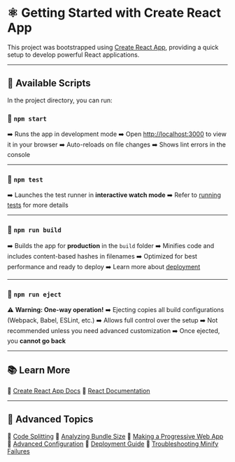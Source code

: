 



# ⚛️ **Getting Started with Create React App**

This project was bootstrapped using [Create React App](https://github.com/facebook/create-react-app), providing a quick setup to develop powerful React applications.

---

## 🔧 **Available Scripts**

In the project directory, you can run:

### 🔹 `npm start`

➡️ Runs the app in development mode
➡️ Open [http://localhost:3000](http://localhost:3000) to view it in your browser
➡️ Auto-reloads on file changes
➡️ Shows lint errors in the console

---

### 🔹 `npm test`

➡️ Launches the test runner in **interactive watch mode**
➡️ Refer to [running tests](https://facebook.github.io/create-react-app/docs/running-tests) for more details

---

### 🔹 `npm run build`

➡️ Builds the app for **production** in the `build` folder
➡️ Minifies code and includes content-based hashes in filenames
➡️ Optimized for best performance and ready to deploy
➡️ Learn more about [deployment](https://facebook.github.io/create-react-app/docs/deployment)

---

### 🔹 `npm run eject`

⚠️ **Warning: One-way operation!**
➡️ Ejecting copies all build configurations (Webpack, Babel, ESLint, etc.)
➡️ Allows full control over the setup
➡️ Not recommended unless you need advanced customization
➡️ Once ejected, you **cannot go back**

---

## 📚 **Learn More**

🔹 [Create React App Docs](https://facebook.github.io/create-react-app/docs/getting-started)
🔹 [React Documentation](https://reactjs.org/)

---

## 📖 **Advanced Topics**

🔹 [Code Splitting](https://facebook.github.io/create-react-app/docs/code-splitting)
🔹 [Analyzing Bundle Size](https://facebook.github.io/create-react-app/docs/analyzing-the-bundle-size)
🔹 [Making a Progressive Web App](https://facebook.github.io/create-react-app/docs/making-a-progressive-web-app)
🔹 [Advanced Configuration](https://facebook.github.io/create-react-app/docs/advanced-configuration)
🔹 [Deployment Guide](https://facebook.github.io/create-react-app/docs/deployment)
🔹 [Troubleshooting Minify Failures](https://facebook.github.io/create-react-app/docs/troubleshooting#npm-run-build-fails-to-minify)





